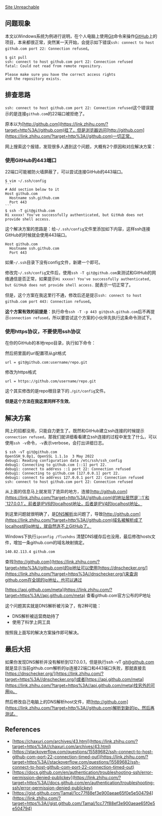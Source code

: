 [Site Unreachable](https://zhuanlan.zhihu.com/p/521340971)
## **问题现象**

本文以Windows系统为例进行说明，在个人电脑上使用[Git](https://zhida.zhihu.com/search?content_id=203985854&content_type=Article&match_order=1&q=Git&zhida_source=entity)命令来操作[GitHub](https://zhida.zhihu.com/search?content_id=203985854&content_type=Article&match_order=1&q=GitHub&zhida_source=entity)上的项目，本来都很正常，突然某一天开始，会提示如下错误`ssh: connect to host github.com port 22: Connection refused`。

```
$ git pull
ssh: connect to host github.com port 22: Connection refused
fatal: Could not read from remote repository.
​
Please make sure you have the correct access rights
and the repository exists.
```

## **排查思路**

`ssh: connect to host github.com port 22: Connection refused`这个错误提示的是连接`github.com`的22端口被拒绝了。

原本以为[http://github.com](https://link.zhihu.com/?target=http%3A//github.com)挂了，但是浏览器访问[http://github.com](https://link.zhihu.com/?target=http%3A//github.com)一切正常。

网上搜索这个报错，发现很多人遇到这个问题，大概有2个原因和对应解决方案：

### **使用GitHub的443端口**

22端口可能被防火墙屏蔽了，可以尝试连接GitHub的443端口。

````
$ vim ~/.ssh/config
```
# Add section below to it
Host github.com
  Hostname ssh.github.com
  Port 443
```
$ ssh -T git@github.com
Hi xxxxx! You've successfully authenticated, but GitHub does not
provide shell access.
````

这个解决方案的思路是：给`~/.ssh/config`文件里添加如下内容，这样ssh连接GitHub的时候就会使用443端口。

```
Host github.com
  Hostname ssh.github.com
  Port 443
```

如果`~/.ssh`目录下没有config文件，新建一个即可。

修改完`~/.ssh/config`文件后，使用`ssh -T git@github.com`来测试和GitHub的网络通信是否正常，如果提示`Hi xxxxx! You've successfully authenticated, but GitHub does not provide shell access.` 就表示一切正常了。

但是，这个方案在我这里行不通，修改后还是提示`ssh: connect to host github.com port 443: Connection refused`。

**这个方案有效的前提是**：执行命令`ssh -T -p 443 git@ssh.github.com`后不再提示`connection refused`，所以要尝试这个方案的小伙伴先执行这条命令测试下。

### **使用https协议，不要使用ssh协议**

在你的GitHub的本地repo目录，执行如下命令：

然后把里面的url配置项从git格式

```
url = git@github.com:username/repo.git
```

修改为https格式

```
url = https://github.com/username/repo.git
```

这个其实修改的是repo根目录下的`./git/config`文件。

**但是这个方法在我这里同样不生效**。

## **解决方案**

网上的招都没用，只能自力更生了。既然和GitHub建立ssh连接的时候提示`connection refused`，那我们就详细看看建立ssh连接的过程中发生了什么，可以使用`ssh -v`命令，`-v`表示verbose，会打出详细日志。

```
$ ssh -vT git@github.com
OpenSSH_9.0p1, OpenSSL 1.1.1o  3 May 2022
debug1: Reading configuration data /etc/ssh/ssh_config
debug1: Connecting to github.com [::1] port 22.
debug1: connect to address ::1 port 22: Connection refused
debug1: Connecting to github.com [127.0.0.1] port 22.
debug1: connect to address 127.0.0.1 port 22: Connection refused
ssh: connect to host github.com port 22: Connection refused
```

从上面的信息马上就发现了诡异的地方，连接[http://github.com](https://link.zhihu.com/?target=http%3A//github.com)的地址居然是`::1`和`127.0.0.1`。前者是IPV6的localhost地址，后者是IPV4的localhost地址。

到这里问题就很明确了，是[DNS解析](https://zhida.zhihu.com/search?content_id=203985854&content_type=Article&match_order=1&q=DNS%E8%A7%A3%E6%9E%90&zhida_source=entity)出问题了，导致[http://github.com](https://link.zhihu.com/?target=http%3A//github.com)域名被解析成了localhost的ip地址，就自然连不上GitHub了。

Windows下执行`ipconfig /flushdns` 清楚DNS缓存后也没用，最后修改hosts文件，增加一条github.com的域名映射搞定。

```bash
140.82.113.4 github.com
```

查找[http://github.com](https://link.zhihu.com/?target=http%3A//github.com)的ip地址可以使用[https://dnschecker.org/](https://link.zhihu.com/?target=https%3A//dnschecker.org/)来查询github.com在全球的ip地址，也可以通过

[https://api.github.com/meta](https://link.zhihu.com/?target=https%3A//api.github.com/meta) 查看github.com官方公布的IP地址

这个问题其实就是DNS解析被污染了，有2种可能：

- DNS解析被运营商劫持了
- 使用了科学上网工具

按照我上面写的解决方案操作即可解决。

## **最后大招**

如果你发现DNS解析并没有解析到127.0.0.1，但是执行ssh -vT [git@github.com](mailto:git@github.com)就是显示当前github.com解析的ip连接22端口和443端口失败，那就直接去[https://dnschecker.org/](https://link.zhihu.com/?target=https%3A//dnschecker.org/)或者[https://api.github.com/meta](https://link.zhihu.com/?target=https%3A//api.github.com/meta)找另外的可用ip。

然后修改自己电脑上的DNS解析host文件，把[http://github.com](https://link.zhihu.com/?target=http%3A//github.com)解析到新的ip，然后再测试。

## **References**

- [https://chaxuri.com/archives/43.html](https://link.zhihu.com/?target=https%3A//chaxuri.com/archives/43.html)
- [https://stackoverflow.com/questions/15589682/ssh-connect-to-host-github-com-port-22-connection-timed-out](https://link.zhihu.com/?target=https%3A//stackoverflow.com/questions/15589682/ssh-connect-to-host-github-com-port-22-connection-timed-out)
- [https://docs.github.com/en/authentication/troubleshooting-ssh/error-permission-denied-publickey](https://link.zhihu.com/?target=https%3A//docs.github.com/en/authentication/troubleshooting-ssh/error-permission-denied-publickey)
- [https://gist.github.com/Tamal/1cc77f88ef3e900aeae65f0e5e504794](https://link.zhihu.com/?target=https%3A//gist.github.com/Tamal/1cc77f88ef3e900aeae65f0e5e504794)